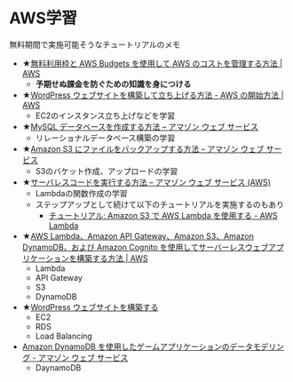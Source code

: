 # AWS学習

無料期間で実施可能そうなチュートリアルのメモ



- ★[無料利用枠と AWS Budgets を使用して AWS のコストを管理する方法 | AWS](https://aws.amazon.com/jp/getting-started/tutorials/control-your-costs-free-tier-budgets/?trk=gs_card)
  - **予期せぬ課金を防ぐための知識を身につける**
- ★[WordPress ウェブサイトを構築して立ち上げる方法 - AWS の開始方法 | AWS](https://aws.amazon.com/jp/getting-started/tutorials/launch-a-wordpress-website/?trk=gs_card)
  - EC2のインスタンス立ち上げなどを学習
- ★[MySQL データベースを作成する方法 – アマゾン ウェブ サービス](https://aws.amazon.com/jp/getting-started/tutorials/create-mysql-db/?trk=gs_card)
  - リレーショナルデータベース構築の学習
- ★[Amazon S3 にファイルをバックアップする方法 – アマゾン ウェブ サービス](https://aws.amazon.com/jp/getting-started/tutorials/backup-files-to-amazon-s3/?trk=gs_card&e=gs&p=gsrc)
  - S3のバケット作成、アップロードの学習
- ★[サーバレスコードを実行する方法 – アマゾン ウェブ サービス (AWS)](https://aws.amazon.com/jp/getting-started/tutorials/run-serverless-code/?trk=gs_card&e=gs&p=gsrc)
  - Lambdaの関数作成の学習
  - ステップアップとして続けて以下のチュートリアルを実施するのもあり
    - [チュートリアル: Amazon S3 で AWS Lambda を使用する - AWS Lambda](https://docs.aws.amazon.com/ja_jp/lambda/latest/dg/with-s3-example.html)
- ★[AWS Lambda、Amazon API Gateway、Amazon S3、Amazon DynamoDB、および Amazon Cognito を使用してサーバーレスウェブアプリケーションを構築する方法 | AWS](https://aws.amazon.com/jp/getting-started/projects/build-serverless-web-app-lambda-apigateway-s3-dynamodb-cognito/?trk=gs_card)
  - Lambda
  - API Gateway
  - S3
  - DynamoDB
- ★[WordPress ウェブサイトを構築する](https://aws.amazon.com/jp/getting-started/projects/build-wordpress-website/?trk=gs_card)
  - EC2
  - RDS
  - Load Balancing
- [Amazon DynamoDB を使用したゲームアプリケーションのデータモデリング - アマゾン ウェブ サービス](https://aws.amazon.com/jp/getting-started/projects/data-modeling-gaming-app-with-dynamodb/)
  - DaynamoDB